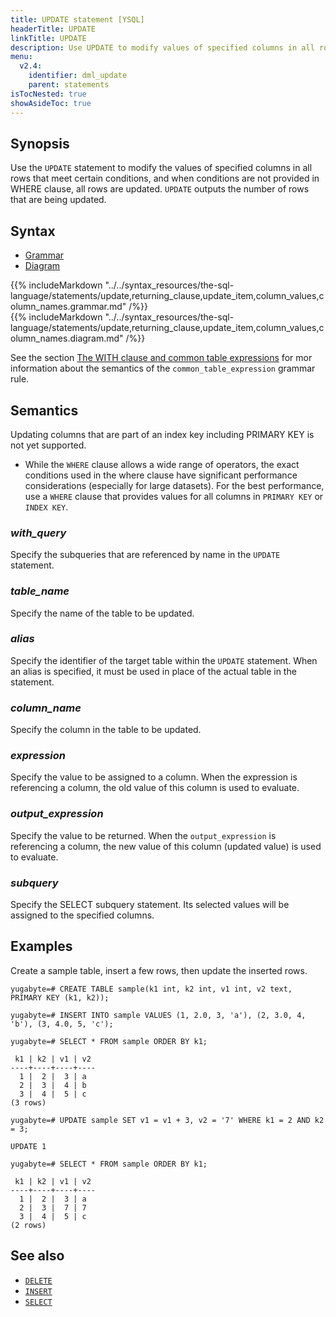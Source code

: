 ```yaml
---
title: UPDATE statement [YSQL]
headerTitle: UPDATE
linkTitle: UPDATE
description: Use UPDATE to modify values of specified columns in all rows that meet certain conditions. When conditions are not provided in WHERE clause, all rows update.
menu:
  v2.4:
    identifier: dml_update
    parent: statements
isTocNested: true
showAsideToc: true
---
```


## Synopsis

Use the `UPDATE` statement to modify the values of specified columns in all rows that meet certain conditions, and when conditions are not provided in WHERE clause, all rows are updated. `UPDATE` outputs the number of rows that are being updated.

## Syntax

<ul class="nav nav-tabs nav-tabs-yb">
  <li >
    <a href="#grammar" class="nav-link active" id="grammar-tab" data-toggle="tab" role="tab" aria-controls="grammar" aria-selected="true">
      <i class="fas fa-file-alt" aria-hidden="true"></i>
      Grammar
    </a>
  </li>
  <li>
    <a href="#diagram" class="nav-link" id="diagram-tab" data-toggle="tab" role="tab" aria-controls="diagram" aria-selected="false">
      <i class="fas fa-project-diagram" aria-hidden="true"></i>
      Diagram
    </a>
  </li>
</ul>

<div class="tab-content">
  <div id="grammar" class="tab-pane fade show active" role="tabpanel" aria-labelledby="grammar-tab">
    {{% includeMarkdown "../../syntax_resources/the-sql-language/statements/update,returning_clause,update_item,column_values,column_names.grammar.md" /%}}
  </div>
  <div id="diagram" class="tab-pane fade" role="tabpanel" aria-labelledby="diagram-tab">
    {{% includeMarkdown "../../syntax_resources/the-sql-language/statements/update,returning_clause,update_item,column_values,column_names.diagram.md" /%}}
  </div>
</div>

See the section [The WITH clause and common table expressions](../../with-clause/) for mor information about the semantics of the `common_table_expression` grammar rule.

## Semantics

Updating columns that are part of an index key including PRIMARY KEY is not yet supported.

- While the `WHERE` clause allows a wide range of operators, the exact conditions used in the where clause have significant performance considerations (especially for large datasets). For the best performance, use a `WHERE` clause that provides values for all columns in `PRIMARY KEY` or `INDEX KEY`.

### *with_query*

Specify the subqueries that are referenced by name in the `UPDATE` statement.

### *table_name*

Specify the name of the table to be updated.

### *alias*

Specify the identifier of the target table within the `UPDATE` statement. When an alias is specified, it must be used in place of the actual table in the statement.

### *column_name*

Specify the column in the table to be updated.

### *expression*

Specify the value to be assigned to a column. When the expression is referencing a column, the old value of this column is used to evaluate.

### *output_expression*

Specify the value to be returned. When the `output_expression` is referencing a column, the new value of this column (updated value) is used to evaluate.

### *subquery*

Specify the SELECT subquery statement. Its selected values will be assigned to the specified columns.

## Examples

Create a sample table, insert a few rows, then update the inserted rows.

```plpgsql
yugabyte=# CREATE TABLE sample(k1 int, k2 int, v1 int, v2 text, PRIMARY KEY (k1, k2));
```

```plpgsql
yugabyte=# INSERT INTO sample VALUES (1, 2.0, 3, 'a'), (2, 3.0, 4, 'b'), (3, 4.0, 5, 'c');
```

```plpgsql
yugabyte=# SELECT * FROM sample ORDER BY k1;
```

```
 k1 | k2 | v1 | v2
----+----+----+----
  1 |  2 |  3 | a
  2 |  3 |  4 | b
  3 |  4 |  5 | c
(3 rows)
```

```plpgsql
yugabyte=# UPDATE sample SET v1 = v1 + 3, v2 = '7' WHERE k1 = 2 AND k2 = 3;
```

```
UPDATE 1
```

```plpgsql
yugabyte=# SELECT * FROM sample ORDER BY k1;
```

```
 k1 | k2 | v1 | v2
----+----+----+----
  1 |  2 |  3 | a
  2 |  3 |  7 | 7
  3 |  4 |  5 | c
(2 rows)
```

## See also

- [`DELETE`](../dml_delete)
- [`INSERT`](../dml_insert)
- [`SELECT`](../dml_select)
